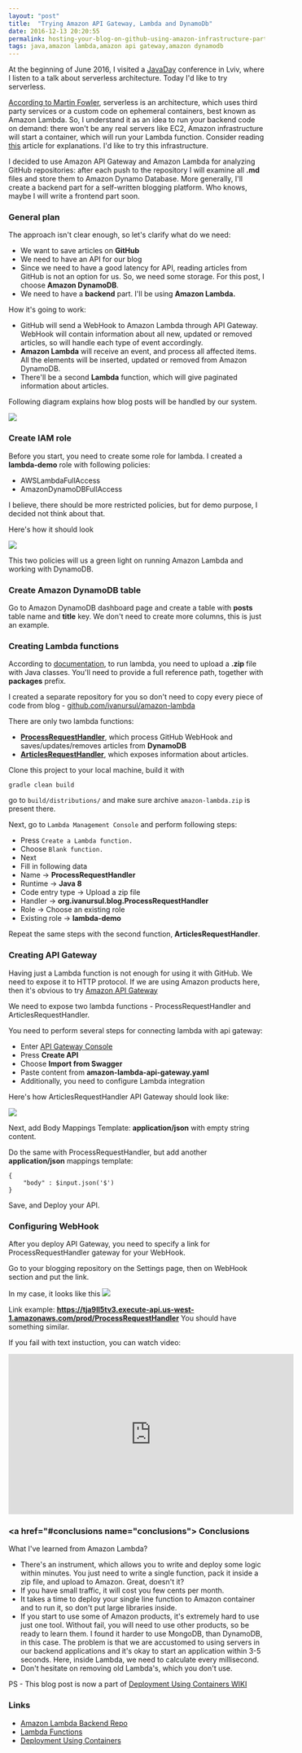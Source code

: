```yaml
---
layout: "post"
title:  "Trying Amazon API Gateway, Lambda and DynamoDb"
date: 2016-12-13 20:20:55
permalink: hosting-your-blog-on-github-using-amazon-infrastructure-part-one-serverless-backend-2
tags: java,amazon lambda,amazon api gateway,amazon dynamodb
---
```



At the beginning of June 2016, I visited a [JavaDay](http://javaday.org.ua/) conference in Lviv, where I listen to a talk about serverless architecture. Today I'd like to try serverless.

[According to Martin Fowler](http://martinfowler.com/articles/serverless.html), serverless is an architecture, which uses third party services or a custom code on ephemeral containers, best known as Amazon Lambda. So, I understand it as an idea to run your backend code on demand: there won't be any real servers like EC2, Amazon infrastructure will start a container, which will run your Lambda function. Consider reading [this](http://docs.aws.amazon.com/lambda/latest/dg/lambda-introduction.html) article for explanations. I'd like to try this infrastructure.

I decided to use Amazon API Gateway and Amazon Lambda for analyzing GitHub repositories: after each push to the repository I will examine all **.md** files and store them to Amazon Dynamo Database. More generally, I'll create a backend part for a self-written blogging platform. Who knows, maybe I will write a frontend part soon.

### <a href="#generalplan" name="generalplan"><i class="fa fa-link anchor" aria-hidden="true"></i></a> General plan

The approach isn't clear enough, so let's clarify what do we need:

* We want to save articles on **GitHub**
* We need to have an API for our blog
* Since we need to have a good latency for API, reading articles from GitHub is not an option for us. So, we need some storage. For this post, I choose **Amazon DynamoDB**.
* We need to have a **backend** part. I'll be using **Amazon Lambda.**

How it's going to work:

* GitHub will send a WebHook to Amazon Lambda through API Gateway. WebHook will contain information about all new, updated or removed articles, so will handle each type of event accordingly.
* **Amazon Lambda** will receive an event, and process all affected items. All the elements will be inserted, updated or removed from Amazon DynamoDB. 
* There'll be a second **Lambda** function, which will give paginated information about articles.

Following diagram explains how blog posts will be handled by our system.

![](assets/images/serverless-4.svg)

### <a href="#iam" name="iam"><i class="fa fa-link anchor" aria-hidden="true"></i></a> Create IAM role

Before you start, you need to create some role for lambda. I created a **lambda-demo** role with following policies:

* AWSLambdaFullAccess
* AmazonDynamoDBFullAccess

I believe, there should be more restricted policies, but for demo purpose, I decided not think about that.

Here's how it should look

![](assets/images/Screen-Shot-2016-12-11-at-12-05-03-PM-1.png)

This two policies will us a green light on running Amazon Lambda and working with DynamoDB.

### <a href="#dynamo" name="dynamo"><i class="fa fa-link anchor" aria-hidden="true"></i></a> Create Amazon DynamoDB table

Go to Amazon DynamoDB dashboard page and create a table with **posts** table name and **title** key. We don't need to create more columns, this is just an example.

### <a href="#lambda1" name="lambda1"><i class="fa fa-link anchor" aria-hidden="true"></i></a> Creating Lambda functions

According to [documentation](http://docs.aws.amazon.com/lambda/latest/dg/lambda-java-how-to-create-deployment-package.html), to run lambda, you need to upload a **.zip** file with Java classes. You'll need to provide a full reference path, together with **packages** prefix.

I created a separate repository for you so don't need to copy every piece of code from blog - [github.com/ivanursul/amazon-lambda](https://github.com/ivanursul/amazon-lambda)

There are only two lambda functions:

* [**ProcessRequestHandler**](https://github.com/ivanursul/amazon-lambda/blob/master/src/main/java/org/ivanursul/blog/ProcessRequestHandler.java), which process GitHub WebHook and saves/updates/removes articles from **DynamoDB**
* [**ArticlesRequestHandler**](https://github.com/ivanursul/amazon-lambda/blob/master/src/main/java/org/ivanursul/blog/ArticlesRequestHandler.java), which exposes information about articles.

Clone this project to your local machine, build it with 
```
gradle clean build
``` 

go to `build/distributions/` and make sure archive `amazon-lambda.zip` is present there.

Next, go to `Lambda Management Console` and perform following steps:

* Press `Create a Lambda function.`
* Choose `Blank function.`
* Next
* Fill in following data
 * Name -> **ProcessRequestHandler**
 * Runtime -> **Java 8**
 * Code entry type -> Upload a zip file
 * Handler -> **org.ivanursul.blog.ProcessRequestHandler**
 * Role -> Choose an existing role
 * Existing role -> **lambda-demo**


Repeat the same steps with the second function, **ArticlesRequestHandler**.

### <a href="#apigateway" name="apigateway"><i class="fa fa-link anchor" aria-hidden="true"></i></a> Creating API Gateway

Having just a Lambda function is not enough for using it with GitHub. We need to expose it to HTTP protocol. If we are using Amazon products here, then it's obvious to try [Amazon API Gateway](https://aws.amazon.com/api-gateway)

We need to expose two lambda functions - ProcessRequestHandler and ArticlesRequestHandler.

You need to perform several steps for connecting lambda with api gateway:

* Enter [API Gateway Console](https://aws.amazon.com/api-gateway)
* Press **Create API**
* Choose **Import from Swagger**
* Paste content from **amazon-lambda-api-gateway.yaml**
* Additionally, you need to configure Lambda integration


Here's how ArticlesRequestHandler API Gateway should look like:

![](assets/images/Screen-Shot-2016-12-13-at-3-31-47-PM.png?style=centeme)

Next, add Body Mappings Template: **application/json** with empty string content.

Do the same with ProcessRequestHandler, but add another **application/json** mappings template:
```
{
    "body" : $input.json('$')
}
```

Save, and Deploy your API.


### <a href="#webhook" name="webhook"><i class="fa fa-link anchor" aria-hidden="true"></i></a> Configuring WebHook

After you deploy API Gateway, you need to specify a link for ProcessRequestHandler gateway for your WebHook.

Go to your blogging repository on the Settings page, then on WebHook section and put the link.

In my case, it looks like this
![](assets/images/Screen-Shot-2016-12-13-at-6-07-45-PM-1.png)

Link example: **https://tja9ll5tv3.execute-api.us-west-1.amazonaws.com/prod/ProcessRequestHandler**
You should have something similar.


If you fail with text instuction, you can watch video:

<div style="text-align: center;"><iframe width="560" height="315" src="https://www.youtube.com/embed/4k26xh3TqSQ" frameborder="0" allowfullscreen></iframe></div>

### <a href="#conclusions name="conclusions"><i class="fa fa-link anchor" aria-hidden="true"></i></a> Conclusions

What I've learned from Amazon Lambda?

* There's an instrument, which allows you to write and deploy some logic within minutes. You just need to write a single function, pack it inside a zip file, and upload to Amazon. Great, doesn't it?
* If you have small traffic, it will cost you few cents per month. 
* It takes a time to deploy your single line function to Amazon container and to run it, so don't put large libraries inside.
* If you start to use some of Amazon products, it's extremely hard to use just one tool. Without fail, you will need to use other products, so be ready to learn them. I found it harder to use MongoDB, than DynamoDB, in this case. The problem is that we are accustomed to using servers in our backend applications and it's okay to start an application within 3-5 seconds. Here, inside Lambda, we need to calculate every millisecond.
* Don't hesitate on removing old Lambda's, which you don't use.

PS - This blog post is now a part of [Deployment Using Containers WIKI](http://electric-cloud.com/wiki/display/releasemanagement/Deployment+Using+Containers#DeploymentUsingContainers-HowTo)

### <a href="#links" name="links"><i class="fa fa-link anchor" aria-hidden="true"></i></a> Links

* [Amazon Lambda Backend Repo](https://github.com/ivanursul/amazon-lambda)
* [Lambda Functions](http://docs.aws.amazon.com/lambda/latest/dg/lambda-introduction-function.html)
* [Deployment Using Containers](http://electric-cloud.com/wiki/display/releasemanagement/Deployment+Using+Containers#DeploymentUsingContainers-HowTo)
